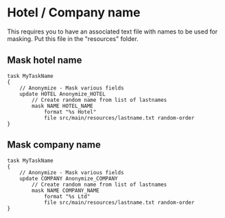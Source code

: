 # Hotel / Company name

This requires you to have an associated text file with names to be used for masking. Put this file in the "resources" folder.

## Mask hotel name

```ano
task MyTaskName
{
    // Anonymize - Mask various fields
    update HOTEL Anonymize_HOTEL
        // Create random name from list of lastnames
        mask NAME HOTEL_NAME
            format "%s Hotel"
            file src/main/resources/lastname.txt random-order
}
```

## Mask company name

```ano
task MyTaskName
{
    // Anonymize - Mask various fields
    update COMPANY Anonymize_COMPANY
        // Create random name from list of lastnames
        mask NAME COMPANY_NAME
            format "%s Ltd"
            file src/main/resources/lastname.txt random-order
}
```
